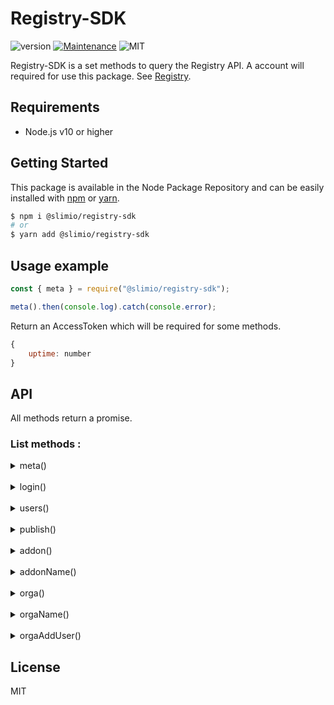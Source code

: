 # Registry-SDK
![version](https://img.shields.io/badge/version-0.1.0-blue.svg)
[![Maintenance](https://img.shields.io/badge/Maintained%3F-yes-green.svg)](https://github.com/SlimIO/is/commit-activity)
![MIT](https://img.shields.io/github/license/mashape/apistatus.svg)

Registry-SDK is a set methods to query the Registry API. A account will required for use this package. See [Registry](https://github.com/SlimIO/Registry).

## Requirements
- Node.js v10 or higher

## Getting Started

This package is available in the Node Package Repository and can be easily installed with [npm](https://docs.npmjs.com/getting-started/what-is-npm) or [yarn](https://yarnpkg.com).

```bash
$ npm i @slimio/registry-sdk
# or
$ yarn add @slimio/registry-sdk
```

## Usage example
```js
const { meta } = require("@slimio/registry-sdk");

meta().then(console.log).catch(console.error);
```
Return an AccessToken which will be required for some methods.
```js
{
    uptime: number
}
```

## API
All methods return a promise.

### List methods :

<details><summary>meta()</summary>

<br />

Service metadata.

Argument | Value | Required? | Notes 
--- | --- | :---: | --- 

Do this :
```js
const { meta } = require("@slimio/registry-sdk");

meta().then(console.log).catch(console.error);
```

Return :
```js
{
    uptime: number
}
```
</details>

<br />

<details><summary>login()</summary>

<br />

Authenticate a user and get an AccessToken.

Argument | Value | Required? | Notes 
--- | --- | :---: | --- 
myUsername | String | ✅ | Your name 
myPassword | String | ✅ | Your password 

Do this :
```js
const { login } = require("@slimio/registry-sdk");

login("myUsername", "myPassword")
    .then(console.log)
    .catch(console.error);
```

Return :
```js
string;
```
</details>

<br />

<details><summary>users()</summary>

<br />

Create a new user.

Argument | Value | Required? | Notes 
--- | --- | :---: | --- 
newUsername | String | ✅ | User name 
newPassword | String | ✅ | User password 

Do this :
```js
const { users } = require("@slimio/registry-sdk");

users("newUsername", "newPassword")
    .then(console.log)
    .catch(console.error);
```

Return :
```js
{
    userId: number;
}
```
</details>

<br />

<details><summary>publish()</summary>

<br />

Create or update an Addon release. This endpoint require an AccessToken.

Argument | Value | Required? | Notes 
--- | --- | :---: | --- 
pathOfAddonMainDir | String | ✅ | path of the addon main directory 
myToken | String | ✅ | My token obtained with login()

>⚠️ publish() to need that your main directory must contain package.json and slimio.toml files !

Do this :
```js
const { login, publish } = require("@slimio/registry-sdk");

async function main() {
    const myToken = await login("myUsername", "myPassword");
    const addonId = await publish("pathOfAddonMainDir", myToken);

    return addonId;
}

main().then(console.log).catch(console.error);
```

Return :
```js
{
    addonId: number
}
```
</details>

<br />

<details><summary>addon()</summary>

<br />

Get all available addons.

Argument | Value | Required? | Notes 
--- | --- | :---: | --- 

Do this :
```js
const { addon } = require("@slimio/registry-sdk");

addon().then(console.log).catch(console.error);
```

Return :
```js
[index: number]: string;
```
```js
// Example :
[
    "memory",
    "socket",
    "etc."
]
```
</details>

<br />

<details><summary>addonName()</summary>

<br />

Get a given addon by his name.

Argument | Value | Required? | Notes 
--- | --- | :---: | --- 
name | String | ✅ | Addon name

Do this :
```js
const { addonName } = require("@slimio/registry-sdk");

addonName("name").then(console.log).catch(console.error);
```

Return :
```js
{
    name: string,
    description: string,
    git: string,
    createdAt: Date,
    updatedAt: Date,
    author: {
        username: string,
        description: string
    },
    organisations: {
        name: string,
        createdAt: Date,
        updatedAt: Date
    },
    version: [
        {
            version: string,
            createdAt: string
        }
    ]
}
```
</details>

<br />

<details><summary>orga()</summary>

<br />

Get all organisations.

Argument | Value | Required? | Notes 
--- | --- | :---: | --- 

Do this :
```js
const { orga } = require("@slimio/registry-sdk");

orga().then(console.log).catch(console.error);
```

Return :
```js
{
    [name: string]: {
        description: string,
        owner: string,
        users: string[]
        addons: string[]
    }
}
```
</details>

<br />

<details><summary>orgaName()</summary>

<br />

Get an organisation by his name.

Argument | Value | Required? | Notes 
--- | --- | :---: | --- 
name | String | ✅ | Organisation name

Do this :
```js
const { orga } = require("@slimio/registry-sdk");

orgaName("name").then(console.log).catch(console.error);
```

Return :
```js
{
    name: string,
    description: string,
    createdAt: Date,
    updatedAt: Date,
    owner: {
        username: string,
        createdAt: Date,
        updatedAt: Date
    },
    users: [
        {
            username: string,
            createdAt: Date,
            updatedAt: Date
        }
    ]
    addons: [
        {
            name: string,
            description: string,
            git: string,
            createdAt: Date,
            updatedAt: Date
        }
    ]
}
```
</details>

<br />

<details><summary>orgaAddUser()</summary>

<br />

Add a user to an organisation. This endpoint require an AccessToken.

Do this :
```js
async function main() {
    const myToken = await login("myUsername", "myPassword");
    const interfaceRet = await orgaAddUser("orgaName", "newUsername", myToken);

    return interfaceRet;
}

main().then(console.log).catch(console.error);
```
Return :

```js
{
    createdAt: date,
    updatedAt: date,
    organisationId: number,
    userId: number
}
```
</details>

## License
MIT
